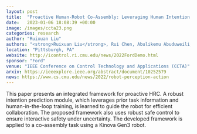 ```yaml
---
layout: post
title:  "Proactive Human-Robot Co-Assembly: Leveraging Human Intention Prediction and Robust Safe Control"
date:   2023-01-06 18:08:39 +00:00
image: /images/ccta23.png
categories: research
author: "Ruixuan Liu"
authors: "<strong>Ruixuan Liu</strong>, Rui Chen, Abulikemu Abuduweili, Changliu Liu"
location: "Pittsburgh, PA"
website: http://icontrol.ri.cmu.edu/news/2022FordDemo.html
sponsor: "Ford"
venue: "IEEE Conference on Control Technology and Applications (CCTA)"
arxiv: https://ieeexplore.ieee.org/abstract/document/10252579
news: https://www.cs.cmu.edu/news/2022/robot-perception-action
---
```


This paper presents an integrated framework for proactive HRC. A robust intention prediction module, which leverages prior task information and human-in-the-loop training, is learned to guide the robot for efficient collaboration. The proposed framework also uses robust safe control to ensure interactive safety under uncertainty. The developed framework is applied to a co-assembly task using a Kinova Gen3 robot. 